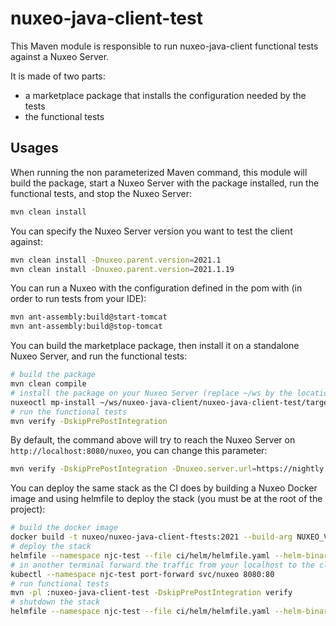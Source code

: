 # nuxeo-java-client-test

This Maven module is responsible to run nuxeo-java-client functional tests against a Nuxeo Server.

It is made of two parts:
- a marketplace package that installs the configuration needed by the tests
- the functional tests

## Usages

When running the non parameterized Maven command, this module will build the package, start a Nuxeo Server with the
package installed, run the functional tests, and stop the Nuxeo Server:

```bash
mvn clean install
```

You can specify the Nuxeo Server version you want to test the client against:

```bash
mvn clean install -Dnuxeo.parent.version=2021.1
mvn clean install -Dnuxeo.parent.version=2021.1.19
```

You can run a Nuxeo with the configuration defined in the pom with (in order to run tests from your IDE):

```bash
mvn ant-assembly:build@start-tomcat
mvn ant-assembly:build@stop-tomcat
```

You can build the marketplace package, then install it on a standalone Nuxeo Server, and run the functional tests:

```bash
# build the package
mvn clean compile
# install the package on your Nuxeo Server (replace ~/ws by the location of the repository on your computer)
nuxeoctl mp-install ~/ws/nuxeo-java-client/nuxeo-java-client-test/target/nuxeo-java-client-test-*.zip
# run the functional tests
mvn verify -DskipPrePostIntegration
```

By default, the command above will try to reach the Nuxeo Server on `http://localhost:8080/nuxeo`, you can change this parameter:

```bash
mvn verify -DskipPrePostIntegration -Dnuxeo.server.url=https://nightly.nuxeo.com/nuxeo
```

You can deploy the same stack as the CI does by building a Nuxeo Docker image and using helmfile to deploy the stack 
(you must be at the root of the project):

```bash
# build the docker image
docker build -t nuxeo/nuxeo-java-client-ftests:2021 --build-arg NUXEO_VERSION=2021 . -f ci/docker/nuxeo/Dockerfile
# deploy the stack
helmfile --namespace njc-test --file ci/helm/helmfile.yaml --helm-binary /usr/local/bin/helm3 --environment functional-tests-2021 sync
# in another terminal forward the traffic from your localhost to the cluster
kubectl --namespace njc-test port-forward svc/nuxeo 8080:80
# run functional tests
mvn -pl :nuxeo-java-client-test -DskipPrePostIntegration verify
# shutdown the stack
helmfile --namespace njc-test --file ci/helm/helmfile.yaml --helm-binary /usr/local/bin/helm3 --environment functional-tests-2021 destroy
```
